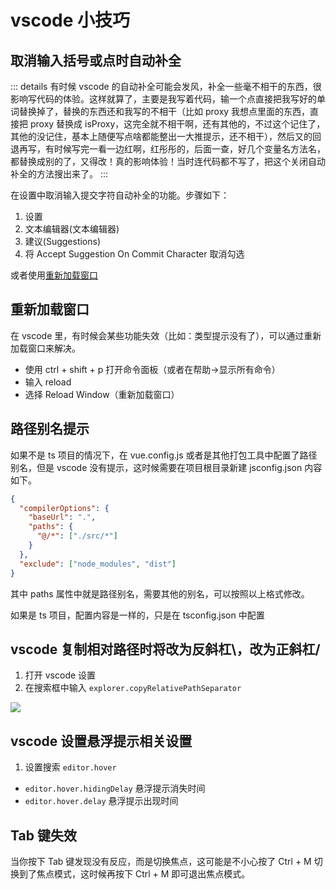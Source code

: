 # vscode 小技巧

## 取消输入括号或点时自动补全

::: details
有时候 vscode 的自动补全可能会发风，补全一些毫不相干的东西，很影响写代码的体验。这样就算了，主要是我写着代码，输一个点直接把我写好的单词替换掉了，替换的东西还和我写的不相干（比如 proxy 我想点里面的东西，直接把 proxy 替换成 isProxy，这完全就不相干啊，还有其他的，不过这个记住了，其他的没记住，基本上随便写点啥都能整出一大推提示，还不相干），然后又的回退再写，有时候写完一看一边红啊，红彤彤的，后面一查，好几个变量名方法名，都替换成别的了，又得改！真的影响体验！当时连代码都不写了，把这个关闭自动补全的方法搜出来了。
:::

在设置中取消输入提交字符自动补全的功能。步骤如下：

1. 设置
2. 文本编辑器(文本编辑器)
3. 建议(Suggestions)
4. 将 Accept Suggestion On Commit Character 取消勾选

或者使用[重新加载窗口](#重新加载窗口)

## 重新加载窗口

在 vscode 里，有时候会某些功能失效（比如：类型提示没有了），可以通过重新加载窗口来解决。

- 使用 ctrl + shift + p 打开命令面板（或者在帮助->显示所有命令）
- 输入 reload
- 选择 Reload Window（重新加载窗口）

## 路径别名提示

如果不是 ts 项目的情况下，在 vue.config.js 或者是其他打包工具中配置了路径别名，但是 vscode 没有提示，这时候需要在项目根目录新建 jsconfig.json 内容如下。

```json
{
  "compilerOptions": {
    "baseUrl": ".",
    "paths": {
      "@/*": ["./src/*"]
    }
  },
  "exclude": ["node_modules", "dist"]
}
```

其中 paths 属性中就是路径别名，需要其他的别名，可以按照以上格式修改。

如果是 ts 项目，配置内容是一样的，只是在 tsconfig.json 中配置

## vscode 复制相对路径时将改为反斜杠\，改为正斜杠/

1. 打开 vscode 设置
2. 在搜索框中输入 `explorer.copyRelativePathSeparator`

![](/images/other/tips/vscode/copyRelativePathSeparator.png)

## vscode 设置悬浮提示相关设置

1. 设置搜索 `editor.hover`

- `editor.hover.hidingDelay` 悬浮提示消失时间
- `editor.hover.delay` 悬浮提示出现时间

## Tab 键失效

当你按下 Tab 键发现没有反应，而是切换焦点，这可能是不小心按了 Ctrl + M 切换到了焦点模式，这时候再按下 Ctrl + M 即可退出焦点模式。
